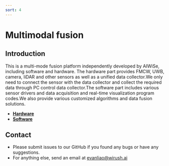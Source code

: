 ```yaml
---
sort: 4
---
```


# Multimodal fusion
## Introduction
This is a multi-mode fusion platform independently developed by AIWiSe, including software and hardware. The hardware part provides FMCW, UWB, camera, liDAR and other sensors as well as a unified data collector.We only need to connect the sensor with the data collector and collect the required data through PC control data collector.The software part includes various sensor drivers and data acquisition and real-time visualization program codes.We also provide various customized algorithms and data fusion solutions.
* **[Hardware](https://deepwise888.github.io/AIWiSeDoc/Multimodal%20fusion/Hardware.html)**
* **[Software](https://deepwise888.github.io/AIWiSeDoc/Multimodal%20fusion/Software.html)**

## Contact

* Please submit issues to our GitHub if you found any bugs or have any suggestions.
* For anything else, send an email at evanliao@wirush.ai



